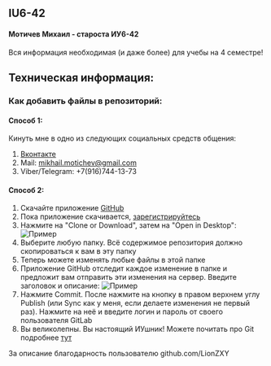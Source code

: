 ## IU6-42
#### Мотичев Михаил - староста ИУ6-42 
Вся информация необходимая (и даже более) для учебы на 4 семестре!

## Техническая информация:
### Как добавить файлы в репозиторий:
#### Способ 1:
Кинуть мне в одно из следующих социальных средств общения: 
1. [Вконтакте](https://vk.com/mogbup)
2. Mail: mikhail.motichev@gmail.com
3. Viber/Telegram: +7(916)744-13-73
#### Способ 2:
1. Скачайте приложение [GitHub](https://desktop.github.com/)
2. Пока приложение скачивается, [зарегистрируйтесь](https://github.com/join?source=header-home)
3. Нажмите на "Clone or Download", затем на "Open in Desktop":
![Пример](http://i.imgur.com/0Z6SOAA.png)
4. Выберите любую папку. Всё содержимое репозитория должно скопироваться к вам в эту папку
5. Теперь можете изменять любые файлы в этой папке
6. Приложение GitHub отследит каждое изменение в папке и предложит вам отправить эти изменения на сервер. Введите заголовок и описание:
![Пример](http://i.imgur.com/2XkFgzn.png)
7. Нажмите Commit. После нажмите на кнопку в правом верхнем углу Publish (или Sync как у меня, если делаете изменения не первый раз). Нажмите на неё и введите логин и пароль от своего пользователя GitLab
8. Вы великолепны. Вы настоящий ИУшник! Можете почитать про Git подробнее [тут](https://githowto.com/ru)

За описание благодарность пользователю github.com/LionZXY 

